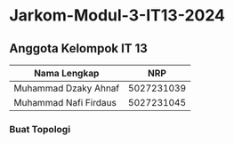 # Jarkom-Modul-3-IT13-2024

## Anggota Kelompok IT 13
| Nama Lengkap          | NRP        |
| --------------------- | ---------- |
| Muhammad Dzaky Ahnaf  | 5027231039 |
| Muhammad Nafi Firdaus | 5027231045 |

### Buat Topologi

